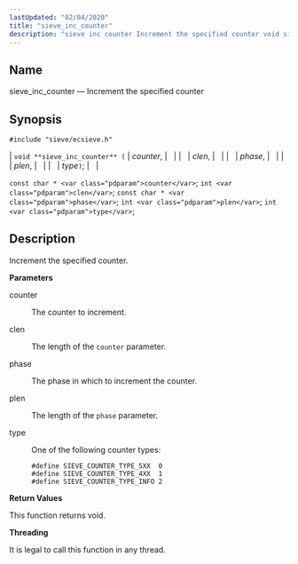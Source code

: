 ```yaml
---
lastUpdated: "02/04/2020"
title: "sieve_inc_counter"
description: "sieve inc counter Increment the specified counter void sieve inc counter counter clen phase plen type const char counter int clen const char phase int plen int type Increment the specified counter counter The counter to increment clen The length of the counter parameter phase The phase in which to..."
---
```


<a name="apis.sieve_inc_counter"></a> 
## Name

sieve_inc_counter — Increment the specified counter

## Synopsis

`#include "sieve/ecsieve.h"`

| `void **sieve_inc_counter** (` | <var class="pdparam">counter</var>, |   |
|   | <var class="pdparam">clen</var>, |   |
|   | <var class="pdparam">phase</var>, |   |
|   | <var class="pdparam">plen</var>, |   |
|   | <var class="pdparam">type</var>`)`; |   |

`const char * <var class="pdparam">counter</var>`;
`int <var class="pdparam">clen</var>`;
`const char * <var class="pdparam">phase</var>`;
`int <var class="pdparam">plen</var>`;
`int <var class="pdparam">type</var>`;<a name="idp60317424"></a> 
## Description

Increment the specified counter.

**<a name="idp60318640"></a> Parameters**

<dl class="variablelist">

<dt>counter</dt>

<dd>

The counter to increment.

</dd>

<dt>clen</dt>

<dd>

The length of the `counter` parameter.

</dd>

<dt>phase</dt>

<dd>

The phase in which to increment the counter.

</dd>

<dt>plen</dt>

<dd>

The length of the `phase` parameter.

</dd>

<dt>type</dt>

<dd>

One of the following counter types:

```
#define SIEVE_COUNTER_TYPE_5XX  0
#define SIEVE_COUNTER_TYPE_4XX  1
#define SIEVE_COUNTER_TYPE_INFO 2
```
</dd>

</dl>

**<a name="idp60330432"></a> Return Values**

This function returns void.

**<a name="idp60331344"></a> Threading**

It is legal to call this function in any thread.